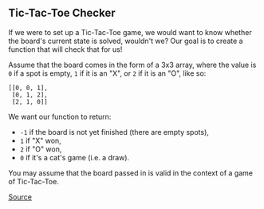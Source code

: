 ## Tic-Tac-Toe Checker

If we were to set up a Tic-Tac-Toe game, we would want to know whether the board's current state is solved, wouldn't we? Our goal is to create a function that will check that for us!

Assume that the board comes in the form of a 3x3 array, where the value is `0` if a spot is empty, `1` if it is an "X", or `2` if it is an "O", like so:

```text
[[0, 0, 1],
 [0, 1, 2],
 [2, 1, 0]]
```

We want our function to return:

-   `-1` if the board is not yet finished (there are empty spots),
-   `1` if "X" won,
-   `2` if "O" won,
-   `0` if it's a cat's game (i.e. a draw).

You may assume that the board passed in is valid in the context of a game of Tic-Tac-Toe.

[Source](https://www.codewars.com/kata/525caa5c1bf619d28c000335/train/python)